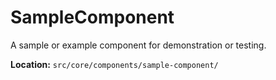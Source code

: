 # SampleComponent

A sample or example component for demonstration or testing.

**Location:** `src/core/components/sample-component/`
